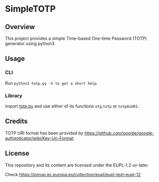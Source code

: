 # SimpleTOTP

## Overview
This project provides a simple Time-based One-time Password (TOTP) generator using python3.

## Usage
### CLI
Run `python3 totp.py -h to get a short help`.

### Library
import [totp.py](https://github.com/clsergent/simpletotp/blob/main/totp.py) and use either of its functions `otp`,`totp` or `totpAsURI`.

## Credits
TOTP URI format has been provided by https://github.com/google/google-authenticator/wiki/Key-Uri-Format.


## License
This repository and its content are licensed under the EUPL-1.2-or-later.

Check https://joinup.ec.europa.eu/collection/eupl/eupl-text-eupl-12
